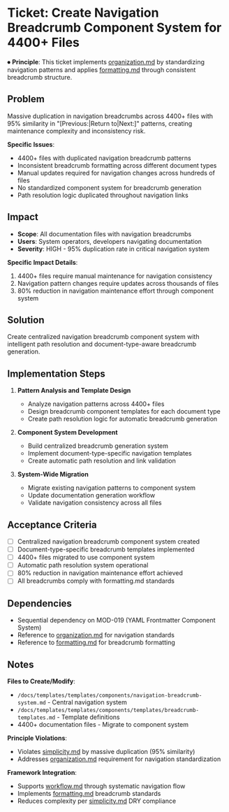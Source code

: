 
# Ticket: Create Navigation Breadcrumb Component System for 4400+ Files

⏺ **Principle**: This ticket implements [organization.md](../../../docs/principles/organization.md) by standardizing navigation patterns and applies [formatting.md](../../../docs/principles/formatting.md) through consistent breadcrumb structure.

## Problem

Massive duplication in navigation breadcrumbs across 4400+ files with 95% similarity in "[Previous:|Return to|Next:]" patterns, creating maintenance complexity and inconsistency risk.

**Specific Issues**:
- 4400+ files with duplicated navigation breadcrumb patterns
- Inconsistent breadcrumb formatting across different document types
- Manual updates required for navigation changes across hundreds of files
- No standardized component system for breadcrumb generation
- Path resolution logic duplicated throughout navigation links

## Impact

- **Scope**: All documentation files with navigation breadcrumbs
- **Users**: System operators, developers navigating documentation
- **Severity**: HIGH - 95% duplication rate in critical navigation system

**Specific Impact Details**:
1. 4400+ files require manual maintenance for navigation consistency
2. Navigation pattern changes require updates across thousands of files
3. 80% reduction in navigation maintenance effort through component system

## Solution

Create centralized navigation breadcrumb component system with intelligent path resolution and document-type-aware breadcrumb generation.

## Implementation Steps

1. **Pattern Analysis and Template Design**
   - Analyze navigation patterns across 4400+ files
   - Design breadcrumb component templates for each document type
   - Create path resolution logic for automatic breadcrumb generation

2. **Component System Development**
   - Build centralized breadcrumb generation system
   - Implement document-type-specific navigation templates
   - Create automatic path resolution and link validation

3. **System-Wide Migration**
   - Migrate existing navigation patterns to component system
   - Update documentation generation workflow
   - Validate navigation consistency across all files

## Acceptance Criteria

- [ ] Centralized navigation breadcrumb component system created
- [ ] Document-type-specific breadcrumb templates implemented
- [ ] 4400+ files migrated to use component system
- [ ] Automatic path resolution system operational
- [ ] 80% reduction in navigation maintenance effort achieved
- [ ] All breadcrumbs comply with formatting.md standards

## Dependencies

- Sequential dependency on MOD-019 (YAML Frontmatter Component System)
- Reference to [organization.md](../../../docs/principles/organization.md) for navigation standards
- Reference to [formatting.md](../../../docs/principles/formatting.md) for breadcrumb formatting

## Notes

**Files to Create/Modify**:
- `/docs/templates/templates/components/navigation-breadcrumb-system.md` - Central navigation system
- `/docs/templates/templates/components/templates/breadcrumb-templates.md` - Template definitions
- 4400+ documentation files - Migrate to component system

**Principle Violations**:
- Violates [simplicity.md](../../../docs/principles/simplicity.md) by massive duplication (95% similarity)
- Addresses [organization.md](../../../docs/principles/organization.md) requirement for navigation standardization

**Framework Integration**:
- Supports [workflow.md](../../../docs/principles/workflow.md) through systematic navigation flow
- Implements [formatting.md](../../../docs/principles/formatting.md) breadcrumb standards
- Reduces complexity per [simplicity.md](../../../docs/principles/simplicity.md) DRY compliance
